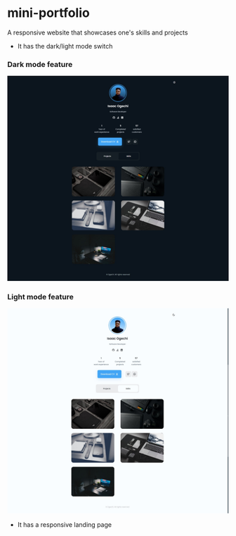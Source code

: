 # mini-portfolio
A responsive website that showcases one's skills and projects

- It has the dark/light mode switch

<h3>Dark mode feature</h3>

![Dark mode!](/assets/img/darkmode.png "Dark mode")


<h3>Light mode feature</h3>

![Light mode!](/assets/img/lightmode.png "Light mode")

- It has a responsive landing page

